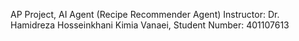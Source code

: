 AP Project, AI Agent (Recipe Recommender Agent)
Instructor: Dr. Hamidreza Hosseinkhani
Kimia Vanaei, Student Number: 401107613
